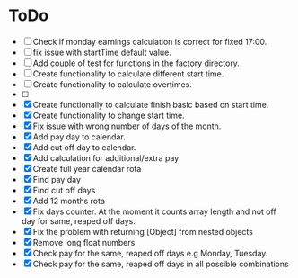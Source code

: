 # ToDo

- [ ] Check if monday earnings calculation is correct for fixed 17:00.
- [ ] fix issue with startTime default value.
- [ ] Add couple of test for functions in the factory directory.
- [ ] Create functionality to calculate different start time.
- [ ] Create functionality to calculate overtimes.
- [ ] 
- [x] Create functionally to calculate finish basic based on start time.
- [x] Create functionality to change start time.
- [x] Fix issue with wrong number of days of the month.
- [x] Add pay day to calendar.
- [x] Add cut off day to calendar.
- [x] Add calculation for additional/extra pay
- [x] Create full year calendar rota
- [x] Find pay day
- [x] Find cut off days
- [x] Add 12 months rota
- [x] Fix days counter. At the moment it counts array length and not off day for same, reaped off days.
- [x] Fix the problem with returning [Object] from nested objects
- [x] Remove long float numbers
- [x] Check pay for the same, reaped off days e.g Monday, Tuesday.
- [x] Check pay for the same, reaped off days in all possible combinations

